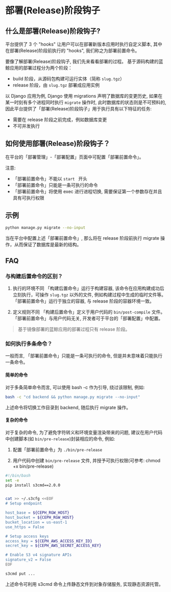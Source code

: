 # 部署(Release)阶段钩子

## 什么是部署(Release)阶段钩子?

平台提供了 3 个 "hooks" 让用户可以在部署新版本应用时执行自定义脚本, 其中在部署(Release)阶段前执行的 "hooks", 我们称之为部署前置命令。

要像了解部署(Release)阶段钩子, 我们先来看看部署的过程。
基于源码构建的蓝鲸应用的部署过程分为两个阶段：
- build 阶段，从源码包构建可运行实体（简称 `slug.tgz`）
- release 阶段，由 `slug.tgz` 部署成应用实例

以 Django 应用为例, Django 使用 migrations 声明了数据库的变更历史, 如果在某一时刻有多个进程同时执行 `migrate` 操作时, 此时数据库的状态则是不可预料的, 因此平台提供了「部署(Release)阶段钩子」用于执行具有以下特征的任务:
- 需要在 release 阶段之前完成，例如数据库变更
- 不可并发执行

## 如何使用部署(Release)阶段钩子？

在平台的「部署管理」-「部署配置」页面中可配置「部署前置命令」。

注意:
- 「部署前置命令」不能以 `start ` 开头
- 「部署前置命令」只能是一条可执行的命令
- 「部署前置命令」将使用 exec 进行进程切换, 需要保证第一个参数存在并且具有可执行权限

## 示例
```bash
python manage.py migrate --no-input
```

当在平台中配置上述「部署前置命令」, 那么将在 release 阶段前执行 migrate 操作，从而保证了数据库是最新的结构。   

## FAQ

### 与构建后置命令的区别？
1. 执行的环境不同
「构建后置命令」运行于构建容器, 该命令在应用构建成功后立刻执行，可操作 `slug.tgz` 以外的文件, 例如构建过程中生成的临时文件等。
「部署前置命令」运行于独立的容器, 与 release 阶段的容器环境一致。

2. 定义规则不同
「构建后置命令」定义于用户代码的 `bin/post-compile` 文件。
「部署前置命令」与用户代码无关, 开发者可于平台的「部署配置」中配置。

> 基于镜像部署的蓝鲸应用的部署过程只有 release 阶段。

### 如何执行多条命令？

一般而言, 「部署前置命令」只能是一条可执行的命令, 但是并未意味着只能执行一条命令。

#### 简单的命令
对于多条简单命令而言, 可以使用 bash -c 作为引导, 绕过该限制, 例如:
```bash
bash -c "cd backend && python manage.py migrate --no-input"
```

上述命令将切换工作目录到 backend, 随后执行 migrate 操作。

#### 复杂的命令
对于复杂的命令, 为了避免字符转义和环境变量渲染带来的问题, 建议在用户代码中创建脚本(如 `bin/pre-release`)封装相应的命令, 例如:

1. 配置「部署前置命令」为 `./bin/pre-release`

2. 用户代码中创建 `bin/pre-release` 文件, 并授予可执行权限(可参考: chmod +x bin/pre-release)   

```bash
#!/bin/bash
set -e
pip install s3cmd==2.0.0


cat >> ~/.s3cfg <<EOF
# Setup endpoint

host_base = ${CEPH_RGW_HOST}
host_bucket = ${CEPH_RGW_HOST}
bucket_location = us-east-1
use_https = False

# Setup access keys
access_key = ${CEPH_AWS_ACCESS_KEY_ID}
secret_key = ${CEPH_AWS_SECRET_ACCESS_KEY}

# Enable S3 v4 signature APIs
signature_v2 = False
EOF

s3cmd put ...
```

上述命令可利用 s3cmd 命令上传静态文件到对象存储服务, 实现静态资源托管。
